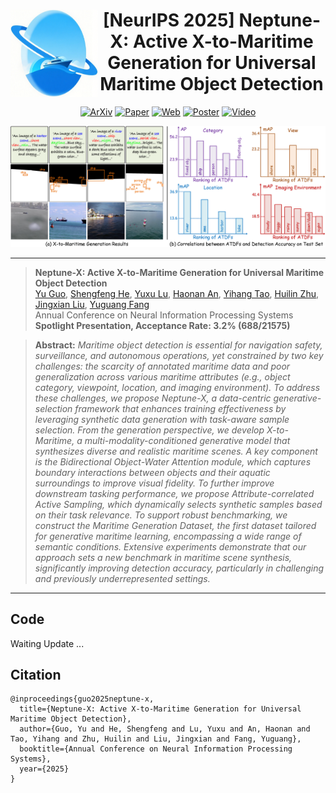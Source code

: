 <div align="center">
<img align="left" width="140" height="140" src="https://github.com/gy65896/Neptune-X/blob/main/img_file/logo_Neptune-X.png" alt="">
 
# [NeurIPS 2025] Neptune-X: Active X-to-Maritime Generation for Universal Maritime Object Detection

[![ArXiv](https://img.shields.io/badge/NeptuneX-ArXiv-red.svg)]()
[![Paper](https://img.shields.io/badge/NeptuneX-Paper-yellow.svg)]()
[![Web](https://img.shields.io/badge/NeptuneX-Web-blue.svg)](https://gy65896.github.io/projects/NeurIPS2025_Neptune-X/index.html)
[![Poster](https://img.shields.io/badge/NeptuneX-Poster-green.svg)]()
[![Video](https://img.shields.io/badge/NeptuneX-Video-orange.svg)]()
 
</div>

<div align=center>
<img src="https://github.com/gy65896/Neptune-X/blob/main/img_file/abstract.jpg" width="720">
</div>

---
>**Neptune-X: Active X-to-Maritime Generation for Universal Maritime Object Detection**<br>  [Yu Guo](https://scholar.google.com/citations?view_op=list_works&hl=zh-CN&user=5qAe9ZMAAAAJ), [Shengfeng He](http://www.shengfenghe.com/), [Yuxu Lu](https://scholar.google.com.hk/citations?user=XXge2_0AAAAJ&hl=zh-CN), [Haonan An](https://scholar.google.com/citations?user=YlRk19IAAAAJ&hl=zh-CN&authuser=1), [Yihang Tao](https://scholar.google.com/citations?user=YopoapwAAAAJ&hl=zh-CN), [Huilin Zhu](https://scholar.google.com.hk/citations?hl=zh-CN&user=fluPrxcAAAAJ), [Jingxian Liu](https://scholar.google.com/citations?user=wIpZ_PoAAAAJ&hl=zh-CN), [Yuguang Fang](https://scholar.google.com/citations?user=cs45mqMAAAAJ&hl=zh-CN) <br>
>Annual Conference on Neural Information Processing Systems<br>
>**Spotlight Presentation, Acceptance Rate: 3.2% (688/21575)**

> **Abstract:** *Maritime object detection is essential for navigation safety, surveillance, and autonomous operations, yet constrained by two key challenges: the scarcity of annotated maritime data and poor generalization across various maritime attributes (e.g., object category, viewpoint, location, and imaging environment). To address these challenges, we propose Neptune-X, a data-centric generative-selection framework that enhances training effectiveness by leveraging synthetic data generation with task-aware sample selection. From the generation perspective, we develop X-to-Maritime, a multi-modality-conditioned generative model that synthesizes diverse and realistic maritime scenes. A key component is the Bidirectional Object-Water Attention module, which captures boundary interactions between objects and their aquatic surroundings to improve visual fidelity. To further improve downstream tasking performance, we propose Attribute-correlated Active Sampling, which dynamically selects synthetic samples based on their task relevance. To support robust benchmarking, we construct the Maritime Generation Dataset, the first dataset tailored for generative maritime learning, encompassing a wide range of semantic conditions. Extensive experiments demonstrate that our approach sets a new benchmark in maritime scene synthesis, significantly improving detection accuracy, particularly in challenging and previously underrepresented settings.*
---

## Code
 
Waiting Update ...

## Citation

```
@inproceedings{guo2025neptune-x,
  title={Neptune-X: Active X-to-Maritime Generation for Universal Maritime Object Detection},
  author={Guo, Yu and He, Shengfeng and Lu, Yuxu and An, Haonan and Tao, Yihang and Zhu, Huilin and Liu, Jingxian and Fang, Yuguang},
  booktitle={Annual Conference on Neural Information Processing Systems},
  year={2025}
}
```
